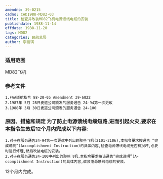 ```yaml
---
amendno: 39-0215
cadno: CAD1988-MD82-03
title: 检查并改装MD82飞机电源馈线电缆的安装
publishdate: 1988-11-14
effdate: 1988-11-20
tags: MD82
categories: 民航总局
author: 李丽琪
---
```


### 适用范围 
MD82飞机

<!--more-->
### 参考文件
    1.FAA适航指令 88-20-05 Amendment 39-6022
    2.1987年 5月 28日麦道公司颁发的服务通告 24-94第一次更改
    3.1988年 3月 30日麦道公司颁发的服务通告 24-100

### 原因、措施和规定     为了防止电源馈线电缆短路,进而引起火灾,要求在本指令生效后12个月内完成以下内容: 
    1.对于在服务通告24-94第一次更改中列出的那些飞机(2101-2106),本指令要求按通告 “完成说明”(Accomplishment Instruction)的具体内容,检查电源馈线电缆是否有损坏,必要时进行修理,然后改装电缆的安装。 
    2.对于在服务通告24-100中列出的那些飞机,本指令要求按该通告“完成说明”(A-ccomplishment Instruction)的具体内容,改装电源馈线电缆的安装。 

12个月内完成。
  

